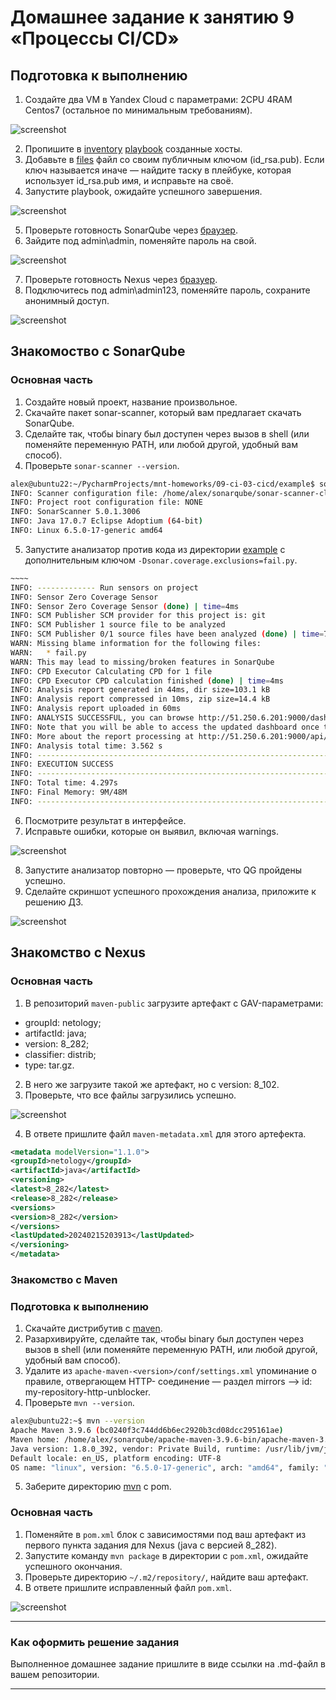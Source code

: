 # Домашнее задание к занятию 9 «Процессы CI/CD»

## Подготовка к выполнению

1. Создайте два VM в Yandex Cloud с параметрами: 2CPU 4RAM Centos7 (остальное по минимальным требованиям).

![screenshot](https://github.com/AlexeyD3/mnt-homeworks/blob/ci-03-cidi/09-ci-03-cicd/img/2024-02-15_22-32-21.png?raw=true)

2. Пропишите в [inventory](./infrastructure/inventory/cicd/hosts.yml) [playbook](./infrastructure/site.yml) созданные хосты.
3. Добавьте в [files](./infrastructure/files/) файл со своим публичным ключом (id_rsa.pub). Если ключ называется иначе — найдите таску в плейбуке, которая использует id_rsa.pub имя, и исправьте на своё.
4. Запустите playbook, ожидайте успешного завершения.

![screenshot](https://github.com/AlexeyD3/mnt-homeworks/blob/ci-03-cidi/09-ci-03-cicd/img/Screenshot%20from%202024-02-15%2022-49-07.png?raw=true)

5. Проверьте готовность SonarQube через [браузер](http://localhost:9000).
6. Зайдите под admin\admin, поменяйте пароль на свой.

![screenshot](https://github.com/AlexeyD3/mnt-homeworks/blob/ci-03-cidi/09-ci-03-cicd/img/Screenshot%20from%202024-02-15%2022-53-28.png?raw=true)

7.  Проверьте готовность Nexus через [бразуер](http://localhost:8081).
8. Подключитесь под admin\admin123, поменяйте пароль, сохраните анонимный доступ.

![screenshot](https://github.com/AlexeyD3/mnt-homeworks/blob/ci-03-cidi/09-ci-03-cicd/img/Screenshot%20from%202024-02-15%2022-58-43.png?raw=true)

## Знакомоство с SonarQube

### Основная часть

1. Создайте новый проект, название произвольное.
2. Скачайте пакет sonar-scanner, который вам предлагает скачать SonarQube.
3. Сделайте так, чтобы binary был доступен через вызов в shell (или поменяйте переменную PATH, или любой другой, удобный вам способ).
4. Проверьте `sonar-scanner --version`.

```bash
alex@ubuntu22:~/PycharmProjects/mnt-homeworks/09-ci-03-cicd/example$ sonar-scanner --version
INFO: Scanner configuration file: /home/alex/sonarqube/sonar-scanner-cli-5.0.1.3006-linux/conf/sonar-scanner.properties
INFO: Project root configuration file: NONE
INFO: SonarScanner 5.0.1.3006
INFO: Java 17.0.7 Eclipse Adoptium (64-bit)
INFO: Linux 6.5.0-17-generic amd64
```


5. Запустите анализатор против кода из директории [example](./example) с дополнительным ключом `-Dsonar.coverage.exclusions=fail.py`.
```bash
~~~~
INFO: ------------- Run sensors on project
INFO: Sensor Zero Coverage Sensor
INFO: Sensor Zero Coverage Sensor (done) | time=4ms
INFO: SCM Publisher SCM provider for this project is: git
INFO: SCM Publisher 1 source file to be analyzed
INFO: SCM Publisher 0/1 source files have been analyzed (done) | time=79ms
WARN: Missing blame information for the following files:
WARN:   * fail.py
WARN: This may lead to missing/broken features in SonarQube
INFO: CPD Executor Calculating CPD for 1 file
INFO: CPD Executor CPD calculation finished (done) | time=4ms
INFO: Analysis report generated in 44ms, dir size=103.1 kB
INFO: Analysis report compressed in 10ms, zip size=14.4 kB
INFO: Analysis report uploaded in 60ms
INFO: ANALYSIS SUCCESSFUL, you can browse http://51.250.6.201:9000/dashboard?id=Netology
INFO: Note that you will be able to access the updated dashboard once the server has processed the submitted analysis report
INFO: More about the report processing at http://51.250.6.201:9000/api/ce/task?id=AY2uc1-shvyzIkSYNpBN
INFO: Analysis total time: 3.562 s
INFO: ------------------------------------------------------------------------
INFO: EXECUTION SUCCESS
INFO: ------------------------------------------------------------------------
INFO: Total time: 4.297s
INFO: Final Memory: 9M/48M
INFO: ------------------------------------------------------------------------

```
6. Посмотрите результат в интерфейсе.
7. Исправьте ошибки, которые он выявил, включая warnings.

![screenshot](https://github.com/AlexeyD3/mnt-homeworks/blob/ci-03-cidi/09-ci-03-cicd/img/Screenshot%20from%202024-02-15%2023-15-51.png?raw=true)

8. Запустите анализатор повторно — проверьте, что QG пройдены успешно.
9. Сделайте скриншот успешного прохождения анализа, приложите к решению ДЗ.

![screenshot](https://github.com/AlexeyD3/mnt-homeworks/blob/ci-03-cidi/09-ci-03-cicd/img/Screenshot%20from%202024-02-15%2023-27-23.png?raw=true)

## Знакомство с Nexus

### Основная часть

1. В репозиторий `maven-public` загрузите артефакт с GAV-параметрами:

 *    groupId: netology;
 *    artifactId: java;
 *    version: 8_282;
 *    classifier: distrib;
 *    type: tar.gz.
   
2. В него же загрузите такой же артефакт, но с version: 8_102.
3. Проверьте, что все файлы загрузились успешно.

![screenshot](https://github.com/AlexeyD3/mnt-homeworks/blob/ci-03-cidi/09-ci-03-cicd/img/Screenshot%20from%202024-02-15%2023-59-48.png?raw=true)

4. В ответе пришлите файл `maven-metadata.xml` для этого артефекта.
```xml
<metadata modelVersion="1.1.0">
<groupId>netology</groupId>
<artifactId>java</artifactId>
<versioning>
<latest>8_282</latest>
<release>8_282</release>
<versions>
<version>8_282</version>
</versions>
<lastUpdated>20240215203913</lastUpdated>
</versioning>
</metadata>
```

### Знакомство с Maven

### Подготовка к выполнению

1. Скачайте дистрибутив с [maven](https://maven.apache.org/download.cgi).
2. Разархивируйте, сделайте так, чтобы binary был доступен через вызов в shell (или поменяйте переменную PATH, или любой другой, удобный вам способ).
3. Удалите из `apache-maven-<version>/conf/settings.xml` упоминание о правиле, отвергающем HTTP- соединение — раздел mirrors —> id: my-repository-http-unblocker.
4. Проверьте `mvn --version`.

```bash
alex@ubuntu22:~$ mvn --version
Apache Maven 3.9.6 (bc0240f3c744dd6b6ec2920b3cd08dcc295161ae)
Maven home: /home/alex/sonarqube/apache-maven-3.9.6-bin/apache-maven-3.9.6
Java version: 1.8.0_392, vendor: Private Build, runtime: /usr/lib/jvm/java-8-openjdk-amd64/jre
Default locale: en_US, platform encoding: UTF-8
OS name: "linux", version: "6.5.0-17-generic", arch: "amd64", family: "unix"

```

5. Заберите директорию [mvn](./mvn) с pom.

### Основная часть

1. Поменяйте в `pom.xml` блок с зависимостями под ваш артефакт из первого пункта задания для Nexus (java с версией 8_282).
2. Запустите команду `mvn package` в директории с `pom.xml`, ожидайте успешного окончания.
3. Проверьте директорию `~/.m2/repository/`, найдите ваш артефакт.
4. В ответе пришлите исправленный файл `pom.xml`.

![screenshot](https://github.com/AlexeyD3/mnt-homeworks/blob/ci-03-cidi/09-ci-03-cicd/img/Screenshot%20from%202024-02-16%2000-07-55.png?raw=true)

---

### Как оформить решение задания

Выполненное домашнее задание пришлите в виде ссылки на .md-файл в вашем репозитории.

---
